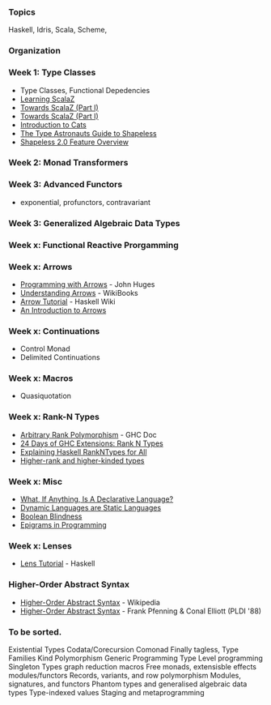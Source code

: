 ### Topics

Haskell, Idris, Scala, Scheme,

### Organization

### Week 1: Type Classes

- Type Classes, Functional Depedencies
- [Learning ScalaZ](http://eed3si9n.com/learning-scalaz/index.html)
- [Towards ScalaZ (Part I)](http://typelevel.org/blog/2013/10/13/towards-scalaz-1.html)
- [Towards ScalaZ (Part I)](http://typelevel.org/blog/2013/10/13/towards-scalaz-1.html)
- [Introduction to Cats](http://underscore.io/blog/posts/2015/06/10/an-introduction-to-cats.html)
- [The Type Astronauts Guide to Shapeless](https://github.com/underscoreio/shapeless-guide/blob/develop/dist/shapeless-guide.pdf)
- [Shapeless 2.0 Feature Overview](https://github.com/milessabin/shapeless/wiki/Feature-overview:-shapeless-2.0.0)

### Week 2: Monad Transformers

### Week 3: Advanced Functors

- exponential, profunctors, contravariant

### Week 3: Generalized Algebraic Data Types 

### Week x: Functional Reactive Prorgamming

### Week x: Arrows

- [Programming with Arrows](http://www.cse.chalmers.se/~rjmh/afp-arrows.pdf) - John Huges
- [Understanding Arrows](https://en.wikibooks.org/wiki/Haskell/Understanding_arrows) - WikiBooks
- [Arrow Tutorial](https://wiki.haskell.org/Arrow_tutorial) - Haskell Wiki
- [An Introduction to Arrows](http://blog.thecrossbowstore.com/2016/04/06/an-introduction-into-building-your-own-arrows/)

### Week x: Continuations

- Control Monad
- Delimited Continuations

### Week x: Macros

- Quasiquotation

### Week x: Rank-N Types

- [Arbitrary Rank Polymorphism](https://downloads.haskell.org/~ghc/latest/docs/html/users_guide/glasgow_exts.html#arbitrary-rank-polymorphism) - GHC Doc
- [24 Days of GHC Extensions: Rank N Types](https://ocharles.org.uk/blog/guest-posts/2014-12-18-rank-n-types.html)
- [Explaining Haskell RankNTypes for All](http://sleepomeno.github.io/blog/2014/02/12/Explaining-Haskell-RankNTypes-for-all/)
- [Higher-rank and higher-kinded types](https://www.stephanboyer.com/post/115/higher-rank-and-higher-kinded-types)

### Week x: Misc

- [What, If Anything, Is A Declarative Language?](https://existentialtype.wordpress.com/2013/07/18/what-if-anything-is-a-declarative-language/)
- [Dynamic Languages are Static Languages](https://existentialtype.wordpress.com/2011/03/19/dynamic-languages-are-static-languages/)
- [Boolean Blindness](http://www.cs.yale.edu/homes/perlis-alan/quotes.html)
- [Epigrams in Programming](http://www.cs.yale.edu/homes/perlis-alan/quotes.html)

### Week x: Lenses

- [Lens Tutorial](https://hackage.haskell.org/package/lens-tutorial-1.0.2/docs/Control-Lens-Tutorial.html) - Haskell

### Higher-Order Abstract Syntax

- [Higher-Order Abstract Syntax](https://en.wikipedia.org/wiki/Higher-order_abstract_syntax) - Wikipedia
- [Higher-Order Abstract Syntax](http://www.cs.cmu.edu/afs/cs/Web/People/fp/papers/pldi88.pdf) - Frank Pfenning & Conal Elliott (PLDI '88)


### To be sorted.

Existential Types
Codata/Corecursion
Comonad
Finally tagless,
Type Families
Kind Polymorphism
Generic Programming
Type Level programming
Singleton Types
graph reduction
macros
Free monads, extensisble effects
modules/functors
Records, variants, and row polymorphism
Modules, signatures, and functors
Phantom types and generalised algebraic data types
Type-indexed values
Staging and metaprogramming
